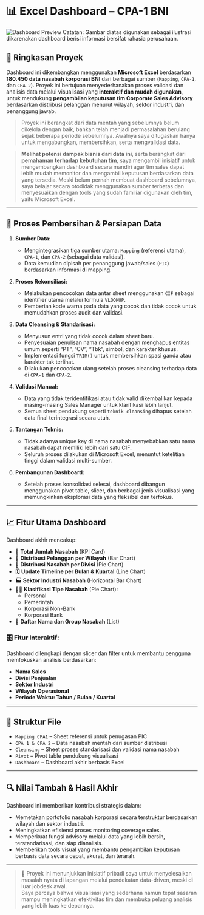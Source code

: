 # 📊 Excel Dashboard – CPA-1 BNI

![Dashboard Preview](Ilustrasi%20Dashboard%20CPA%201%20-%20BNI.jpg)
Catatan: Gambar diatas digunakan sebagai ilustrasi dikarenakan dashboard berisi informasi bersifat rahasia perusahaan.

## 📝 Ringkasan Proyek

Dashboard ini dikembangkan menggunakan **Microsoft Excel** berdasarkan **180.450 data nasabah korporasi BNI** dari berbagai sumber (`Mapping`, `CPA-1`, dan `CPA-2`). Proyek ini bertujuan menyederhanakan proses validasi dan analisis data melalui visualisasi yang **interaktif dan mudah digunakan**, untuk mendukung **pengambilan keputusan tim Corporate Sales Advisory** berdasarkan distribusi pelanggan menurut wilayah, sektor industri, dan penanggung jawab.

> Proyek ini berangkat dari data mentah yang sebelumnya belum dikelola dengan baik, bahkan telah menjadi permasalahan berulang sejak beberapa periode sebelumnya. Awalnya saya ditugaskan hanya untuk mengabungkan, membersihkan, serta mengvalidasi data. 

> **Melihat potensi dampak bisnis dari data ini**, serta berangkat dari **pemahaman terhadap kebutuhan tim**, saya mengambil inisiatif untuk mengembangkan dashboard secara mandiri agar tim sales dapat lebih mudah memonitor dan mengambil keputusan berdasarkan data yang tersedia. Meski belum pernah membuat dashboard sebelumnya, saya belajar secara otodidak menggunakan sumber terbatas dan menyesuaikan dengan tools yang sudah familiar digunakan oleh tim, yaitu Microsoft Excel.

---

## 🧹 Proses Pembersihan & Persiapan Data

1. **Sumber Data:**
   - Mengintegrasikan tiga sumber utama: `Mapping` (referensi utama), `CPA-1`, dan `CPA-2` (sebagai data validasi).
   - Data kemudian dipisah per penanggung jawab/sales (`PIC`)  berdasarkan informasi di mapping.

2. **Proses Rekonsiliasi:**
   - Melakukan pencocokan data antar sheet menggunakan `CIF` sebagai identifier utama melalui formula `VLOOKUP`.
   - Pemberian kode warna pada data yang cocok dan tidak cocok untuk memudahkan proses audit dan validasi.

3. **Data Cleansing & Standarisasi:**
   - Menyusun entri yang tidak cocok dalam sheet baru.
   - Penyesuaian penulisan nama nasabah dengan menghapus entitas umum seperti “PT”, “CV”, “Tbk”, simbol, dan karakter khusus.
   - Implementasi fungsi `TRIM()` untuk membersihkan spasi ganda atau karakter tak terlihat.
   - Dilakukan pencocokan ulang setelah proses cleansing terhadap data di `CPA-1` dan `CPA-2`.

4. **Validasi Manual:**
   - Data yang tidak teridentifikasi atau tidak valid dikembalikan kepada masing-masing Sales Manager untuk klarifikasi lebih lanjut.
   - Semua sheet pendukung seperti `teknik cleansing` dihapus setelah data final terintegrasi secara utuh.

5. **Tantangan Teknis:**
   - Tidak adanya unique key di nama nasabah menyebabkan satu nama nasabah dapat memiliki lebih dari satu CIF.
   - Seluruh proses dilakukan di Microsoft Excel, menuntut ketelitian tinggi dalam validasi multi-sumber.

6. **Pembangunan Dashboard:**
   - Setelah proses konsolidasi selesai, dashboard dibangun menggunakan pivot table, slicer, dan berbagai jenis visualisasi yang memungkinkan eksplorasi data yang fleksibel dan terfokus.

---

## 📈 Fitur Utama Dashboard

Dashboard akhir mencakup:

- 🔢 **Total Jumlah Nasabah** (KPI Card)
- 📍 **Distribusi Pelanggan per Wilayah** (Bar Chart)
- 🧭 **Distribusi Nasabah per Divisi** (Pie Chart)
- 🗓️ **Update Timeline per Bulan & Kuartal** (Line Chart)
- 🏭 **Sektor Industri Nasabah** (Horizontal Bar Chart)
- 🧑‍💼 **Klasifikasi Tipe Nasabah** (Pie Chart):
  - Personal  
  - Pemerintah  
  - Korporasi Non-Bank  
  - Korporasi Bank
- 📁 **Daftar Nama dan Group Nasabah** (List)


### 🎛️ Fitur Interaktif:

Dashboard dilengkapi dengan slicer dan filter untuk membantu pengguna memfokuskan analisis berdasarkan:

- **Nama Sales**  
- **Divisi Penjualan**  
- **Sektor Industri**  
- **Wilayah Operasional**  
- **Periode Waktu: Tahun / Bulan / Kuartal**

---

## 📁 Struktur File

- `Mapping CPA1` – Sheet referensi untuk penugasan PIC  
- `CPA 1 & CPA 2` – Data nasabah mentah dari sumber distribusi  
- `Cleansing` – Sheet proses standarisasi dan validasi nama nasabah  
- `Pivot` – Pivot table pendukung visualisasi  
- `Dashboard` – Dashboard akhir berbasis Excel

---

## 🔍 Nilai Tambah & Hasil Akhir

Dashboard ini memberikan kontribusi strategis dalam:

- Memetakan portofolio nasabah korporasi secara terstruktur berdasarkan wilayah dan sektor industri.
- Meningkatkan efisiensi proses monitoring coverage sales.
- Memperkuat fungsi advisory melalui data yang lebih bersih, terstandarisasi, dan siap dianalisis.
- Memberikan tools visual yang membantu pengambilan keputusan berbasis data secara cepat, akurat, dan terarah.

---

> 🚀 Proyek ini menunjukkan inisiatif pribadi saya untuk menyelesaikan masalah nyata di lapangan melalui pendekatan data-driven, meski di luar jobdesk awal.  
> Saya percaya bahwa visualisasi yang sederhana namun tepat sasaran mampu meningkatkan efektivitas tim dan membuka peluang analisis yang lebih luas ke depannya.
